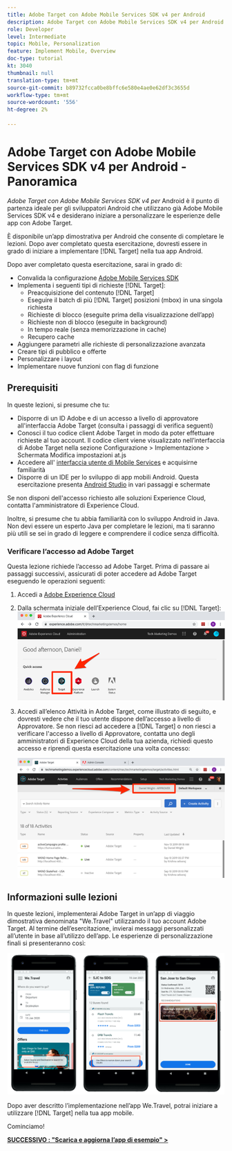 ```yaml
---
title: Adobe Target con Adobe Mobile Services SDK v4 per Android
description: Adobe Target con Adobe Mobile Services SDK v4 per Android è il punto di partenza ideale per gli sviluppatori Android che utilizzano già Adobe Mobile Services SDK v4 e desiderano iniziare a personalizzare le esperienze delle app con Adobe Target.
role: Developer
level: Intermediate
topic: Mobile, Personalization
feature: Implement Mobile, Overview
doc-type: tutorial
kt: 3040
thumbnail: null
translation-type: tm+mt
source-git-commit: b89732fcca0be8bffc6e580e4ae0e62df3c3655d
workflow-type: tm+mt
source-wordcount: '556'
ht-degree: 2%

---
```



# Adobe Target con Adobe Mobile Services SDK v4 per Android - Panoramica

_Adobe Target con Adobe Mobile Services SDK v4 per_ Android è il punto di partenza ideale per gli sviluppatori Android che utilizzano già Adobe Mobile Services SDK v4 e desiderano iniziare a personalizzare le esperienze delle app con Adobe Target.

È disponibile un’app dimostrativa per Android che consente di completare le lezioni. Dopo aver completato questa esercitazione, dovresti essere in grado di iniziare a implementare [!DNL Target] nella tua app Android.

Dopo aver completato questa esercitazione, sarai in grado di:

* Convalida la configurazione [Adobe Mobile Services SDK](https://docs.adobe.com/content/help/en/mobile-services/android/getting-started-android/requirements.html)
* Implementa i seguenti tipi di richieste [!DNL Target]:
   * Preacquisizione del contenuto [!DNL Target]
   * Eseguire il batch di più [!DNL Target] posizioni (mbox) in una singola richiesta
   * Richieste di blocco (eseguite prima della visualizzazione dell’app)
   * Richieste non di blocco (eseguite in background)
   * In tempo reale (senza memorizzazione in cache)
   * Recupero cache
* Aggiungere parametri alle richieste di personalizzazione avanzata
* Creare tipi di pubblico e offerte
* Personalizzare i layout
* Implementare nuove funzioni con flag di funzione

## Prerequisiti

In queste lezioni, si presume che tu:

* Disporre di un ID Adobe e di un accesso a livello di approvatore all&#39;interfaccia Adobe Target (consulta i passaggi di verifica seguenti)
* Conosci il tuo codice client Adobe Target in modo da poter effettuare richieste al tuo account. Il codice client viene visualizzato nell’interfaccia di Adobe Target nella sezione   Configurazione > Implementazione > Schermata Modifica impostazioni at.js
* Accedere all&#39; [interfaccia utente di Mobile Services](https://mobilemarketing.adobe.com) e acquisirne familiarità
* Disporre di un IDE per lo sviluppo di app mobili Android. Questa esercitazione presenta [Android Studio](https://developer.android.com/studio/install) in vari passaggi e schermate

Se non disponi dell&#39;accesso richiesto alle soluzioni Experience Cloud, contatta l&#39;amministratore di Experience Cloud.

Inoltre, si presume che tu abbia familiarità con lo sviluppo Android in Java. Non devi essere un esperto Java per completare le lezioni, ma ti saranno più utili se sei in grado di leggere e comprendere il codice senza difficoltà.

### Verificare l’accesso ad Adobe Target

Questa lezione richiede l’accesso ad Adobe Target. Prima di passare ai passaggi successivi, assicurati di poter accedere ad Adobe Target eseguendo le operazioni seguenti:

1. Accedi a [Adobe Experience Cloud](https://experience.adobe.com/)
1. Dalla schermata iniziale dell’Experience Cloud, fai clic su [!DNL Target]:
   ![Experience Cloud Home Screen](assets/aec_homeScreen_clickTarget.png)
1. Accedi all’elenco Attività in Adobe Target, come illustrato di seguito, e dovresti vedere che il tuo utente dispone dell’accesso a livello di Approvatore. Se non riesci ad accedere a [!DNL Target] o non riesci a verificare l&#39;accesso a livello di Approvatore, contatta uno degli amministratori di Experience Cloud della tua azienda, richiedi questo accesso e riprendi questa esercitazione una volta concesso:

   ![Interfaccia utente Adobe](assets/targetUI_approver.png)

## Informazioni sulle lezioni

In queste lezioni, implementerai Adobe Target in un’app di viaggio dimostrativa denominata &quot;We.Travel&quot; utilizzando il tuo account Adobe Target. Al termine dell’esercitazione, invierai messaggi personalizzati all’utente in base all’utilizzo dell’app. Le esperienze di personalizzazione finali si presenteranno così:

![We.Travel app finale](assets/overview_final_result.jpg)

Dopo aver descritto l’implementazione nell’app We.Travel, potrai iniziare a utilizzare [!DNL Target] nella tua app mobile.

Cominciamo!

**[SUCCESSIVO : &quot;Scarica e aggiorna l’app di esempio&quot; >](download-and-update-the-sample-app.md)**
